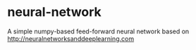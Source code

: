 # neural-network
A simple numpy-based feed-forward neural network based on http://neuralnetworksanddeeplearning.com
